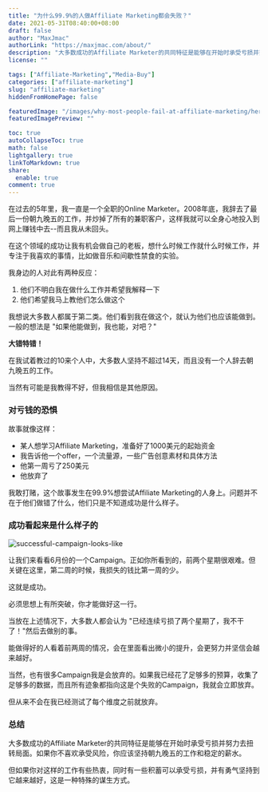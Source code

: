 ```yaml
---
title: "为什么99.9%的人做Affiliate Marketing都会失败？"
date: 2021-05-31T08:40:00+08:00
draft: false
author: "MaxJmac"
authorLink: "https://maxjmac.com/about/"
description: "大多数成功的Affiliate Marketer的共同特征是能够在开始时承受亏损并努力去扭转局面。如果你不喜欢承受风险，你应该坚持朝九晚五的工作和稳定的薪水。"
license: ""

tags: ["Affiliate-Marketing","Media-Buy"]
categories: ["affiliate-marketing"]
slug: "affiliate-marketing"
hiddenFromHomePage: false

featuredImage: "/images/why-most-people-fail-at-affiliate-marketing/hero.png"
featuredImagePreview: ""

toc: true
autoCollapseToc: true
math: false
lightgallery: true
linkToMarkdown: true
share:
  enable: true
comment: true
---
```

在过去的5年里，我一直是一个全职的Online Marketer。2008年底，我辞去了最后一份朝九晚五的工作，并炒掉了所有的兼职客户，这样我就可以全身心地投入到网上赚钱中去--而且我从未回头。

在这个领域的成功让我有机会做自己的老板，想什么时候工作就什么时候工作，并专注于我喜欢的事情，比如做音乐和间歇性禁食的实验。

我身边的人对此有两种反应：

1. 他们不明白我在做什么工作并希望我解释一下
2. 他们希望我马上教他们怎么做这个

我想说大多数人都属于第二类。他们看到我在做这个，就认为他们也应该能做到。一般的想法是 "如果他能做到，我也能，对吧？"

**大错特错！**

在我试着教过的10来个人中，大多数人坚持不超过14天，而且没有一个人辞去朝九晚五的工作。

当然有可能是我教得不好，但我相信是其他原因。

### 对亏钱的恐惧

故事就像这样：

* 某人想学习Affiliate Marketing，准备好了1000美元的起始资金
* 我告诉他一个offer，一个流量源，一些广告创意素材和具体方法
* 他第一周亏了250美元
* 他放弃了

我敢打赌，这个故事发生在99.9%想尝试Affiliate Marketing的人身上。问题并不在于他们做错了什么，他们只是不知道成功是什么样子。

### 成功看起来是什么样子的

![successful-campaign-looks-like](/images/why-most-people-fail-at-affiliate-marketing/successful-campaign-looks-like.png)

让我们来看看6月份的一个Campaign。正如你所看到的，前两个星期很艰难。但关键在这里，第二周的时候，我损失的钱比第一周的少。

这就是成功。

必须思想上有所突破，你才能做好这一行。

当放在上述情况下，大多数人都会认为 "已经连续亏损了两个星期了，我不干了！"然后去做别的事。

能做得好的人看着前两周的情况，会在里面看出微小的提升，会更努力并坚信会越来越好。

当然，也有很多Campaign我是会放弃的。如果我已经花了足够多的预算，收集了足够多的数据，而且所有迹象都指向这是个失败的Campaign，我就会立即放弃。

但从来不会在我已经测试了每个维度之前就放弃。

### 总结

大多数成功的Affiliate Marketer的共同特征是能够在开始时承受亏损并努力去扭转局面。如果你不喜欢承受风险，你应该坚持朝九晚五的工作和稳定的薪水。

但如果你对这样的工作有些热衷，同时有一些积蓄可以承受亏损，并有勇气坚持到它越来越好，这是一种特殊的谋生方式。